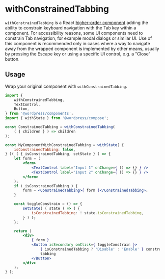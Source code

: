 # withConstrainedTabbing

`withConstrainedTabbing` is a React [higher-order component](https://facebook.github.io/react/docs/higher-order-components.html) adding the ability to constrain keyboard navigation with the Tab key within a component. For accessibility reasons, some UI components need to constrain Tab navigation, for example modal dialogs or similar UI. Use of this component is recommended only in cases where a way to navigate away from the wrapped component is implemented by other means, usually by pressing the Escape key or using a specific UI control, e.g. a "Close" button.

## Usage

Wrap your original component with `withConstrainedTabbing`.

```jsx
import {
	withConstrainedTabbing,
	TextControl,
	Button,
} from '@wordpress/components';
import { withState } from '@wordpress/compose';

const ConstrainedTabbing = withConstrainedTabbing(
	( { children } ) => children
);

const MyComponentWithConstrainedTabbing = withState( {
	isConstrainedTabbing: false,
} )( ( { isConstrainedTabbing, setState } ) => {
	let form = (
		<form>
			<TextControl label="Input 1" onChange={ () => {} } />
			<TextControl label="Input 2" onChange={ () => {} } />
		</form>
	);
	if ( isConstrainedTabbing ) {
		form = <ConstrainedTabbing>{ form }</ConstrainedTabbing>;
	}

	const toggleConstrain = () => {
		setState( ( state ) => ( {
			isConstrainedTabbing: ! state.isConstrainedTabbing,
		} ) );
	};

	return (
		<div>
			{ form }
			<Button isSecondary onClick={ toggleConstrain }>
				{ isConstrainedTabbing ? 'Disable' : 'Enable' } constrain
				tabbing
			</Button>
		</div>
	);
} );
```
